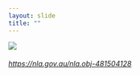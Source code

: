 ```yaml
---
layout: slide
title: ""
---
```



<section>
<a class="stretch" href="https://nla.gov.au/nla.obj-481504128"><img class="rotate-right" src="{{ site.baseurl }}/assets/images/pastoralists.png"></a>
<h6 class="rotate-right"><a class="external" href="https://nla.gov.au/nla.obj-481504128">https://nla.gov.au/nla.obj-481504128</a></h6>
</section>